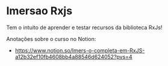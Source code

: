 # Imersao Rxjs
Tem o intuito de aprender e testar recursos da biblioteca RxJs!


Anotações sobre o curso no Notion:
* https://www.notion.so/Imers-o-completa-em-RxJS-a12b32ef10fb4608bb4a88546d624052?pvs=4
